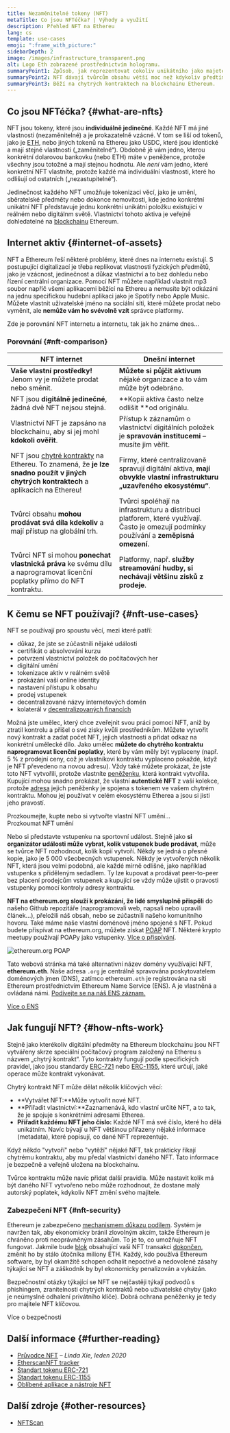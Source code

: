 ```yaml
---
title: Nezaměnitelné tokeny (NFT)
metaTitle: Co jsou NFTéčka? | Výhody a využití
description: Přehled NFT na Ethereu
lang: cs
template: use-cases
emoji: ":frame_with_picture:"
sidebarDepth: 2
image: /images/infrastructure_transparent.png
alt: Logo Eth zobrazené prostřednictvím hologramu.
summaryPoint1: Způsob, jak reprezentovat cokoliv unikátního jako majetek založený na Ethereu.
summaryPoint2: NFT dávají tvůrcům obsahu větší moc než kdykoliv předtím.
summaryPoint3: Běží na chytrých kontraktech na blockchainu Ethereum.
---
```


## Co jsou NFTéčka? {#what-are-nfts}

NFT jsou tokeny, které jsou **individuálně jedinečné**. Každé NFT má jiné vlastnosti (nezaměnitelné) a je prokazatelně vzácné. V tom se liší od tokenů, jako je [ETH](/glossary/#ether), nebo jiných tokenů na Ethereu jako USDC, které jsou identické a mají stejné vlastnosti („zaměnitelné“). Obdobně jě vám jedno, kterou konkrétní dolarovou bankovku (nebo ETH) máte v peněžence, protože všechny jsou totožné a mají stejnou hodnotu. Ale _není_ vám jedno, které konkrétní NFT vlastníte, protože každé má individuální vlastnosti, které ho odlišují od ostatních („nezastupitelné“).

Jedinečnost každého NFT umožňuje tokenizaci věcí, jako je umění, sběratelské předměty nebo dokonce nemovitosti, kde jedno konkrétní unikátní NFT představuje jednu konkrétní unikátní položku existující v reálném nebo digitálnm světě. Vlastnictví tohoto aktiva je veřejně dohledatelné na [blockchainu](/glossary/#blockchain) Ethereum.

<YouTube id="Xdkkux6OxfM" />

## Internet aktiv {#internet-of-assets}

NFT a Ethereum řeší některé problémy, které dnes na internetu existují. S postupující digitalizací je třeba replikovat vlastnosti fyzických předmětů, jako je vzácnost, jedinečnost a důkaz vlastnictví a to bez dohledu nebo řízení centrální organizace. Pomocí NFT můžete například vlastnit mp3 soubor napříč všemi aplikacemi běžící na Ethereu a nemusíte být odkázáni na jednu specifickou hudební aplikaci jako je Spotify nebo Apple Music. Můžete vlastnit uživatelské jméno na sociální síti, které můžete prodat nebo vyměnit, ale **nemůže vám ho svévolně vzít** správce platformy.

Zde je porovnání NFT internetu a internetu, tak jak ho známe dnes...

### Porovnání {#nft-comparison}

| NFT internet                                                                                                                                                      | Dnešní internet                                                                                                                          |
| ----------------------------------------------------------------------------------------------------------------------------------------------------------------- | ---------------------------------------------------------------------------------------------------------------------------------------- |
| **Vaše vlastní prostředky!** Jenom vy je můžete prodat nebo směnit.                                                                                               | **Můžete si půjčit aktivum** nějaké organizace a to vám může být odebráno.                                                               |
| NFT jsou **digitálně jedinečné**, žádná dvě NFT nejsou stejná.                                                                                                    | **Kopii aktiva často nelze odlišit **od originálu.                                                                                       |
| Vlastnictví NFT je zapsáno na blockchainu, aby si jej mohl **kdokoli ověřit**.                                                                                    | Přístup k záznamům o vlastnictví digitálních položek je **spravován institucemi** – musíte jim věřit.                                    |
| NFT jsou [chytré kontrakty](/glossary/#smart-contract) na Ethereu. To znamená, že **je lze snadno použít v jiných chytrých kontraktech** a aplikacích na Ethereu! | Firmy, které centralizovaně spravují digitální aktiva, **mají obvykle vlastní infrastrukturu „uzavřeného ekosystému“**.                  |
| Tvůrci obsahu **mohou prodávat svá díla kdekoliv** a mají přístup na globální trh.                                                                                | Tvůrci spoléhají na infrastrukturu a distribuci platforem, které využívají. Často je omezují podmínky používání a **zeměpisná omezení**. |
| Tvůrci NFT si mohou **ponechat vlastnická práva** ke svému dílu a naprogramovat licenční poplatky přímo do NFT kontraktu.                                         | Platformy, např. **služby streamování hudby, si nechávají většinu zisků z prodeje**.                                                     |

## K čemu se NFT používají? {#nft-use-cases}

NFT se používají pro spoustu věcí, mezi které patří:

- důkaz, že jste se zúčastnili nějaké události
- certifikát o absolvování kurzu
- potvrzení vlastnictví položek do počítačových her
- digitální umění
- tokenizace aktiv v reálném světě
- prokázání vaší online identity
- nastavení přístupu k obsahu
- prodej vstupenek
- decentralizované názvy internetových domén
- kolaterál v [decentralizovaných financích](/glossary/#defi)

Možná jste umělec, který chce zveřejnit svou práci pomocí NFT, aniž by ztratil kontrolu a přišel o své zisky kvůli prostředníkům. Můžete vytvořit nový kontrakt a zadat počet NFT, jejich vlastnosti a přidat odkaz na konkrétní umělecké dílo. Jako umělec **můžete do chytrého kontraktu naprogramovat licenční poplatky**, které by vám měly být vyplaceny (např. 5 % z prodejní ceny, což je vlastníkovi kontraktu vyplaceno pokaždé, když je NFT převedeno na novou adresu). Vždy také můžete prokázat, že jste toto NFT vytvořili, protože vlastníte [peněženku](/glossary/#wallet), která kontrakt vytvořila. Kupující mohou snadno prokázat, že vlastní **autentické NFT** z vaší kolekce, protože [adresa](/glossary/#address) jejich peněženky je spojena s tokenem ve vašem chytrém kontraktu. Mohou jej používat v celém ekosystému Etherea a jsou si jisti jeho pravostí.

<InfoBanner shouldSpaceBetween emoji=":eyes:" mt="8">
  <div>Prozkoumejte, kupte nebo si vytvořte vlastní NFT umění...</div>
  <ButtonLink href="/dapps/?category=collectibles#explore">
    Prozkoumat NFT umění
  </ButtonLink>
</InfoBanner>

Nebo si představte vstupenku na sportovní událost. Stejně jako **si organizátor události může vybrat, kolik vstupenek bude prodávat**, může se tvůrce NFT rozhodnout, kolik kopií vytvoří. Někdy se jedná o přesné kopie, jako je 5 000 všeobecných vstupenek. Někdy je vytvořených několik NFT, která jsou velmi podobná, ale každé mírně odlišné, jako například vstupenka s přiděleným sedadlem. Ty lze kupovat a prodávat peer-to-peer bez placení prodejcům vstupenek a kupující se vždy může ujistit o pravosti vstupenky pomocí kontroly adresy kontraktu.

**NFT na ethereum.org slouží k prokázání, že lidé smysluplně přispěli** do našeho Github repozitáře (naprogramovali web, napsali nebo upravili článek...), přeložili náš obsah, nebo se zúčastnili našeho komunitního hovoru. Také máme naše vlastní doménové jméno spojené s NFT. Pokud budete přispívat na ethereum.org, můžete získat [POAP](/glossary/#poap) NFT. Některé krypto meetupy používají POAPy jako vstupenky. [Více o přispívání](/contributing/#poap).

![ethereum.org POAP](./poap.png)

Tato webová stránka má také alternativní název domény využívající NFT, **ethereum.eth**. Naše adresa `.org` je centrálně spravována poskytovatelem doménových jmen (DNS), zatímco ethereum`.eth` je registrována na síti Ethereum prostřednictvím Ethereum Name Service (ENS). A je vlastněná a ovládaná námi. [Podívejte se na náš ENS záznam.](https://app.ens.domains/name/ethereum.eth)

[Více o ENS](https://app.ens.domains)

<Divider />

## Jak fungují NFT? {#how-nfts-work}

Stejně jako kterékoliv digitální předměty na Ethereum blockchainu jsou NFT vytvářeny skrze speciální počítačový program založený na Ethereu s názvem „chytrý kontrakt“. Tyto kontrakty fungují podle specifických pravidel, jako jsou standardy [ERC-721](/glossary/#erc-721) nebo [ERC-1155](/glossary/#erc-1155), které určují, jaké operace může kontrakt vykonávat.

Chytrý kontrakt NFT může dělat několik klíčových věcí:

- **Vytvářet NFT:**Může vytvořit nové NFT.
- **Přiřadit vlastnictví:**Zaznamenává, kdo vlastní určité NFT, a to tak, že je spojuje s konkrétními adresami Etherea.
- **Přiřadit každému NFT jeho číslo:** Každé NFT má své číslo, které ho dělá unikátním. Navíc bývají u NFT většinou přiřazeny nějaké informace (metadata), které popisují, co dané NFT reprezentuje.

Když někdo "vytvoří" nebo "vytěží" nějaké NFT, tak prakticky říkají chytrému kontraktu, aby mu předal vlastnictví daného NFT. Tato informace je bezpečně a veřejně uložena na blockchainu.

Tvůrce kontraktu může navíc přidat další pravidla. Může nastavit kolik má být daného NFT vytvořeno nebo může rozhodnout, že dostane malý autorský poplatek, kdykoliv NFT změní svého majitele.

### Zabezpečení NFT {#nft-security}

Ethereum je zabezpečeno [mechanismem důkazu podílem](/glossary/#pos). Systém je navržen tak, aby ekonomicky bránil zlovolným akcím, takže Ethereum je chráněno proti neoprávněným zásahům. To je to, co umožňuje NFT fungovat. Jakmile bude [blok](/glossary/#block) obsahující vaši NFT transakci [dokončen](/glossary/#finality), změnit ho by stálo útočníka miliony ETH. Každý, kdo používá Ethereum software, by byl okamžitě schopen odhalit nepoctivé a nedovolené zásahy týkající se NFT a záškodník by byl ekonomicky penalizován a vykázán.

Bezpečnostní otázky týkající se NFT se nejčastěji týkají podvodů s phishingem, zranitelnosti chytrých kontraktů nebo uživatelské chyby (jako je neúmyslné odhalení privátního klíče). Dobrá ochrana peněženky je tedy pro majitele NFT klíčovou.

<ButtonLink href="/security/">
  Více o bezpečnosti
</ButtonLink>

## Další informace {#further-reading}

- [Průvodce NFT](https://linda.mirror.xyz/df649d61efb92c910464a4e74ae213c4cab150b9cbcc4b7fb6090fc77881a95d) – _Linda Xie, leden 2020_
- [EtherscanNFT tracker](https://etherscan.io/nft-top-contracts)
- [Standart tokenu ERC-721](/developers/docs/standards/tokens/erc-721/)
- [Standart tokenu ERC-1155](/developers/docs/standards/tokens/erc-1155/)
- [Oblíbené aplikace a nástroje NFT](https://www.ethereum-ecosystem.com/blockchains/ethereum/nfts)

## Další zdroje {#other-resources}

- [NFTScan](https://nftscan.com/)

<Divider />

<QuizWidget quizKey="nfts" />
